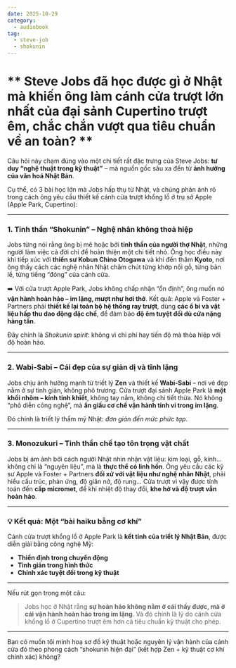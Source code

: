 ```yaml
---
date: 2025-10-29
category:
  - audiobook
tag:
  - steve-job
  - shokunin
---
```


# ** Steve Jobs đã học được gì ở Nhật mà khiến ông làm cánh cửa trượt lớn nhất của đại sảnh Cupertino trượt êm, chắc chắn vượt qua tiêu chuẩn về an toàn? **

Câu hỏi này chạm đúng vào một chi tiết rất đặc trưng của Steve Jobs: **tư duy “nghệ thuật trong kỹ thuật”** – mà nguồn gốc sâu xa đến từ **ảnh hưởng của văn hoá Nhật Bản**.

Cụ thể, có 3 bài học lớn mà Jobs hấp thụ từ Nhật, và chúng phản ánh rõ trong cách ông yêu cầu thiết kế cánh cửa trượt khổng lồ ở trụ sở Apple (Apple Park, Cupertino):

---

### 1. **Tinh thần “Shokunin” – Nghệ nhân không thoả hiệp**

Jobs từng nói rằng ông bị mê hoặc bởi **tinh thần của người thợ Nhật**, những người làm việc cả đời chỉ để hoàn thiện một chi tiết nhỏ.
Ông học điều này khi tiếp xúc với **thiền sư Kobun Chino Otogawa** và khi đến thăm **Kyoto**, nơi ông thấy cách các nghệ nhân Nhật chăm chút từng khớp nối gỗ, từng bản lề, từng tiếng “đóng” của cánh cửa.

➡️ Với cửa trượt Apple Park, Jobs không chấp nhận “ổn định”, ông muốn nó **vận hành hoàn hảo – im lặng, mượt như hơi thở**.
Kết quả: Apple và Foster + Partners phải **thiết kế lại toàn bộ hệ thống ray trượt**, dùng **các ổ bi và vật liệu hấp thu dao động đặc chế**, để đảm bảo **độ êm tuyệt đối dù cửa nặng hàng tấn**.

Đây chính là _Shokunin spirit_: không vì chi phí hay tiến độ mà thỏa hiệp với độ hoàn hảo.

---

### 2. **Wabi-Sabi – Cái đẹp của sự giản dị và tĩnh lặng**

Jobs chịu ảnh hưởng mạnh từ triết lý **Zen** và thiết kế **Wabi-Sabi** – nơi vẻ đẹp nằm ở sự tinh giản, không phô trương.
Cửa trượt đại sảnh Apple Park là **một khối nhôm – kính tinh khiết**, không tay nắm, không chi tiết thừa.
Nó không “phô diễn công nghệ”, mà **ẩn giấu cơ chế vận hành tinh vi trong im lặng**.

Đó chính là triết lý thẩm mỹ Nhật: _đơn giản đến mức phức tạp_.

---

### 3. **Monozukuri – Tinh thần chế tạo tôn trọng vật chất**

Jobs bị ám ảnh bởi cách người Nhật nhìn nhận vật liệu: kim loại, gỗ, kính… không chỉ là “nguyên liệu”, mà là **thực thể có linh hồn**.
Ông yêu cầu các kỹ sư Apple và Foster + Partners **đối xử với vật liệu như nghệ nhân Nhật**, phải hiểu cấu trúc, phản ứng, độ giãn nở, độ rung...
Cửa trượt vì vậy được tính toán đến **cấp micromet**, để khi nhiệt độ thay đổi, **khe hở và độ trượt vẫn hoàn hảo**.

---

### 💡 Kết quả: Một “bài haiku bằng cơ khí”

Cánh cửa trượt khổng lồ ở Apple Park là **kết tinh của triết lý Nhật Bản**, được diễn giải bằng công nghệ Mỹ:

- **Thiền định trong chuyển động**
- **Tinh giản trong hình thức**
- **Chính xác tuyệt đối trong kỹ thuật**

---

Nếu rút gọn trong một câu:

> Jobs học ở Nhật rằng **sự hoàn hảo không nằm ở cái thấy được, mà ở cái vận hành hoàn hảo trong im lặng**.
> Và đó chính là lý do cánh cửa khổng lồ ở Cupertino trượt êm hơn cả tiêu chuẩn kỹ thuật cho phép.

---

Bạn có muốn tôi minh hoạ sơ đồ kỹ thuật hoặc nguyên lý vận hành của cánh cửa đó theo phong cách “shokunin hiện đại” (kết hợp Zen + kỹ thuật cơ khí chính xác) không?
